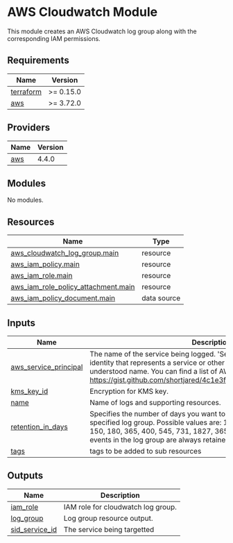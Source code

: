 <!-- BEGIN_TF_DOCS -->
# AWS Cloudwatch Module

This module creates an AWS Cloudwatch log group along with the corresponding IAM permissions.

## Requirements

| Name | Version |
|------|---------|
| <a name="requirement_terraform"></a> [terraform](#requirement\_terraform) | >= 0.15.0 |
| <a name="requirement_aws"></a> [aws](#requirement\_aws) | >= 3.72.0 |

## Providers

| Name | Version |
|------|---------|
| <a name="provider_aws"></a> [aws](#provider\_aws) | 4.4.0 |

## Modules

No modules.

## Resources

| Name | Type |
|------|------|
| [aws_cloudwatch_log_group.main](https://registry.terraform.io/providers/hashicorp/aws/latest/docs/resources/cloudwatch_log_group) | resource |
| [aws_iam_policy.main](https://registry.terraform.io/providers/hashicorp/aws/latest/docs/resources/iam_policy) | resource |
| [aws_iam_role.main](https://registry.terraform.io/providers/hashicorp/aws/latest/docs/resources/iam_role) | resource |
| [aws_iam_role_policy_attachment.main](https://registry.terraform.io/providers/hashicorp/aws/latest/docs/resources/iam_role_policy_attachment) | resource |
| [aws_iam_policy_document.main](https://registry.terraform.io/providers/hashicorp/aws/latest/docs/data-sources/iam_policy_document) | data source |

## Inputs

| Name | Description | Type | Default | Required |
|------|-------------|------|---------|:--------:|
| <a name="input_aws_service_principal"></a> [aws\_service\_principal](#input\_aws\_service\_principal) | The name of the service being logged. 'Service Principal' is a special AWS identity that represents a service or other component with an easily understood name. You can find a list of AWS Service Principals at https://gist.github.com/shortjared/4c1e3fe52bdfa47522cfe5b41e5d6f22 | `string` | n/a | yes |
| <a name="input_kms_key_id"></a> [kms\_key\_id](#input\_kms\_key\_id) | Encryption for KMS key. | `string` | n/a | yes |
| <a name="input_name"></a> [name](#input\_name) | Name of logs and supporting resources. | `string` | n/a | yes |
| <a name="input_retention_in_days"></a> [retention\_in\_days](#input\_retention\_in\_days) | Specifies the number of days you want to retain log events in the specified log group. Possible values are: 1, 3, 5, 7, 14, 30, 60, 90, 120, 150, 180, 365, 400, 545, 731, 1827, 3653, and 0. If you select 0, the events in the log group are always retained and never expire. | `number` | `0` | no |
| <a name="input_tags"></a> [tags](#input\_tags) | tags to be added to sub resources | `map(string)` | `null` | no |

## Outputs

| Name | Description |
|------|-------------|
| <a name="output_iam_role"></a> [iam\_role](#output\_iam\_role) | IAM role for cloudwatch log group. |
| <a name="output_log_group"></a> [log\_group](#output\_log\_group) | Log group resource output. |
| <a name="output_sid_service_id"></a> [sid\_service\_id](#output\_sid\_service\_id) | The service being targetted |
<!-- END_TF_DOCS -->